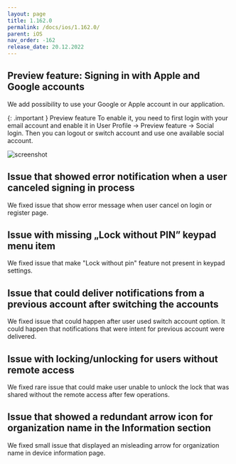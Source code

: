 ```yaml
---
layout: page
title: 1.162.0
permalink: /docs/ios/1.162.0/
parent: iOS
nav_order: -162
release_date: 20.12.2022
---
```


## Preview feature: Signing in with Apple and Google accounts 
We add possibility to use your Google or Apple account in our application.

{: .important }
Preview feature
To enable it, you need to first login with your email account and enable it in User Profile -> Preview feature -> Social login.
Then you can logout or switch account and use one available social account.

![screenshot](/tedee-release-notes/docs/ios/assets/1.162.0-social-login.png)

## Issue that showed error notification when a user canceled signing in process
We fixed issue that show error message when user cancel on login or register page.

## Issue with missing „Lock without PIN” keypad menu item
We fixed issue that make "Lock without pin" feature not present in keypad settings.

## Issue that could deliver notifications from a previous account after switching the accounts
We fixed issue that could happen after user used switch account option. It could happen that notifications that were intent for previous account were delivered.

## Issue with locking/unlocking for users without remote access
We fixed rare issue that could make user unable to unlock the lock that was shared without the remote access after few operations.

## Issue that showed a redundant arrow icon for organization name in the Information section
We fixed small issue that displayed an misleading arrow for organization name in device information page.